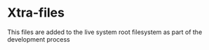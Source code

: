 # Xtra-files
This files are added to the live system root filesystem as part of the development process
